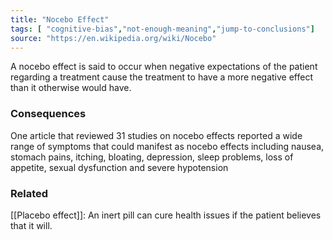 ```yaml
---
title: "Nocebo Effect"
tags: [ "cognitive-bias","not-enough-meaning","jump-to-conclusions"]
source: "https://en.wikipedia.org/wiki/Nocebo"
---
```


A nocebo effect is said to occur when negative expectations of the patient regarding a treatment cause the treatment to have a more negative effect than it otherwise would have.

### Consequences

One article that reviewed 31 studies on nocebo effects reported a wide range of symptoms that could manifest as nocebo effects including nausea, stomach pains, itching, bloating, depression, sleep problems, loss of appetite, sexual dysfunction and severe hypotension

### Related

[[Placebo effect]]: An inert pill can cure health issues if the patient believes that it will.
